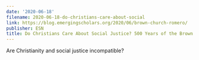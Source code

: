```yaml
---
date: '2020-06-18'
filename: 2020-06-18-do-christians-care-about-social
link: https://blog.emergingscholars.org/2020/06/brown-church-romero/
publisher: ESN
title: Do Christians Care About Social Justice? 500 Years of the Brown Church
---
```


Are Christianity and social justice incompatible?